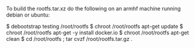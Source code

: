 To build the rootfs.tar.xz do the following on an armhf machine running debian
or ubuntu:

$ debootstrap testing /root/rootfs
$ chroot /root/rootfs apt-get update
$ chroot /root/rootfs apt-get -y install docker.io
$ chroot /root/rootfs apt-get clean
$ cd /root/rootfs  ; tar cvzf /root/rootfs.tar.gz . 

